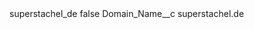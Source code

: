 <?xml version="1.0" encoding="UTF-8"?>
<CustomMetadata xmlns="http://soap.sforce.com/2006/04/metadata" xmlns:xsi="http://www.w3.org/2001/XMLSchema-instance" xmlns:xsd="http://www.w3.org/2001/XMLSchema">
    <label>superstachel_de</label>
    <protected>false</protected>
    <values>
        <field>Domain_Name__c</field>
        <value xsi:type="xsd:string">superstachel.de</value>
    </values>
</CustomMetadata>
